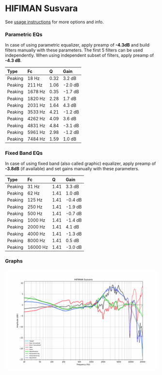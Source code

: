 # HIFIMAN Susvara
See [usage instructions](https://github.com/jaakkopasanen/AutoEq#usage) for more options and info.

### Parametric EQs
In case of using parametric equalizer, apply preamp of **-4.3dB** and build filters manually
with these parameters. The first 5 filters can be used independently.
When using independent subset of filters, apply preamp of **-4.3 dB**.

| Type    | Fc      |    Q | Gain    |
|:--------|:--------|:-----|:--------|
| Peaking | 18 Hz   | 0.32 | 3.2 dB  |
| Peaking | 211 Hz  | 1.06 | -2.0 dB |
| Peaking | 1678 Hz | 0.35 | -1.7 dB |
| Peaking | 1820 Hz | 2.28 | 1.7 dB  |
| Peaking | 2031 Hz | 1.64 | 4.3 dB  |
| Peaking | 3533 Hz | 4.21 | -1.2 dB |
| Peaking | 4262 Hz | 4.09 | 3.6 dB  |
| Peaking | 4831 Hz | 4.84 | -3.1 dB |
| Peaking | 5961 Hz | 2.98 | -1.2 dB |
| Peaking | 7484 Hz | 1.59 | 1.0 dB  |

### Fixed Band EQs
In case of using fixed band (also called graphic) equalizer, apply preamp of **-3.8dB**
(if available) and set gains manually with these parameters.

| Type    | Fc       |    Q | Gain    |
|:--------|:---------|:-----|:--------|
| Peaking | 31 Hz    | 1.41 | 3.3 dB  |
| Peaking | 62 Hz    | 1.41 | 1.0 dB  |
| Peaking | 125 Hz   | 1.41 | -0.4 dB |
| Peaking | 250 Hz   | 1.41 | -1.9 dB |
| Peaking | 500 Hz   | 1.41 | -0.7 dB |
| Peaking | 1000 Hz  | 1.41 | -1.4 dB |
| Peaking | 2000 Hz  | 1.41 | 4.1 dB  |
| Peaking | 4000 Hz  | 1.41 | -1.3 dB |
| Peaking | 8000 Hz  | 1.41 | 0.5 dB  |
| Peaking | 16000 Hz | 1.41 | -3.0 dB |

### Graphs
![](./HIFIMAN%20Susvara.png)